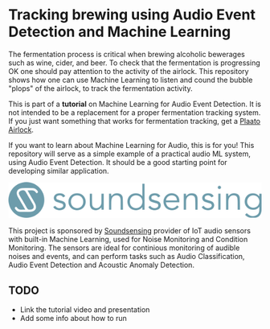 
# Tracking brewing using Audio Event Detection and Machine Learning

The fermentation process is critical when brewing alcoholic bewerages such as wine, cider, and beer.
To check that the fermentation is progressing OK one should pay attention to the activity of the airlock.
This repository shows how one can use Machine Learning to listen and cound the bubble "plops" of the airlock,
to track the fermentation activity.

This is part of a **tutorial** on Machine Learning for Audio Event Detection.
It is not intended to be a replacement for a proper fermentation tracking system.
If you just want something that works for fermentation tracking, get a [Plaato Airlock](https://plaato.io/products/plaato-airlock).

If you want to learn about Machine Learning for Audio, this is for you!
This repository will serve as a simple example of a practical audio ML system,
using Audio Event Detection.
It should be a good starting point for developing similar application.

![Soundsensing logo](./img/soundsensing-banner.png)

This project is sponsored by [Soundsensing](https://soundsensing.no)
provider of IoT audio sensors with built-in Machine Learning,
used for Noise Monitoring and Condition Monitoring.
The sensors are ideal for continious monitoring of audible
noises and events, and can perform tasks such as Audio Classification, Audio Event Detection and Acoustic Anomaly Detection.

## TODO

- Link the tutorial video and presentation
- Add some info about how to run
